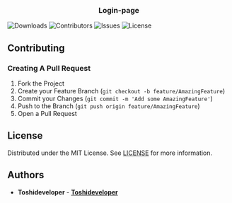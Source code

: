 <br/>
<p align="center">

  <h3 align="center">Login-page</h3>


![Downloads](https://img.shields.io/github/downloads/Toshideveloper/login-page/total) ![Contributors](https://img.shields.io/github/contributors/Toshideveloper/login-page?color=dark-green) ![Issues](https://img.shields.io/github/issues/Toshideveloper/login-page) ![License](https://img.shields.io/github/license/Toshideveloper/login-page) 

## Contributing



### Creating A Pull Request

1. Fork the Project
2. Create your Feature Branch (`git checkout -b feature/AmazingFeature`)
3. Commit your Changes (`git commit -m 'Add some AmazingFeature'`)
4. Push to the Branch (`git push origin feature/AmazingFeature`)
5. Open a Pull Request

## License

Distributed under the MIT License. See [LICENSE](https://github.com/Toshideveloper/login-page/blob/main/LICENSE.md) for more information.

## Authors

* **Toshideveloper** - **[Toshideveloper](https://github.com/ToshiDeveloper/)**

